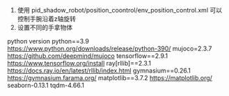 
1. 使用 pid_shadow_robot/position_coontrol/env_position_control.xml 可以控制手腕沿着z轴旋转
2. 设置不同的手拿物体

python version
python==3.9 https://www.python.org/downloads/release/python-390/
mujoco=2.3.7 https://github.com/deepmind/mujoco
tensorflow==2.9.1 https://www.tensorflow.org/install
ray[rllib]==2.3.1 https://docs.ray.io/en/latest/rllib/index.html
gymnasium==0.26.1 https://gymnasium.farama.org/
matplotlib==3.7.2 https://matplotlib.org/
seaborn-0.13.1
tqdm-4.66.1
